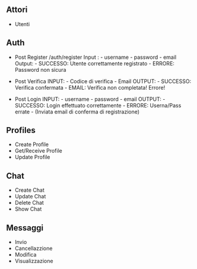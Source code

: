 ## Attori
- Utenti

## Auth

- Post Register /auth/register
    Input : 
         - username
         - password 
         - email 
    Output:
        - SUCCESSO: Utente correttamente registrato 
        - ERRORE: Password non sicura

- Post Verifica
    INPUT:
        - Codice di verifica
        - Email
    OUTPUT:
        - SUCCESSO: Verifica confermata
        - EMAIL: Verifica non completata! Errore!

- Post Login
    INPUT:
        - username 
        - password
        - email
    OUTPUT:
        -SUCCESSO: Login effettuato correttamente
        - ERRORE: Userna/Pass errate
        - (Inviata email di conferma di registrazione)
    
## Profiles
- Create Profile 
- Get/Receive Profile 
- Update Profile

## Chat
- Create Chat
- Update Chat
- Delete Chat
- Show Chat


## Messaggi 
- Invio 
- Cancellazzione
- Modifica
- Visualizzazione

